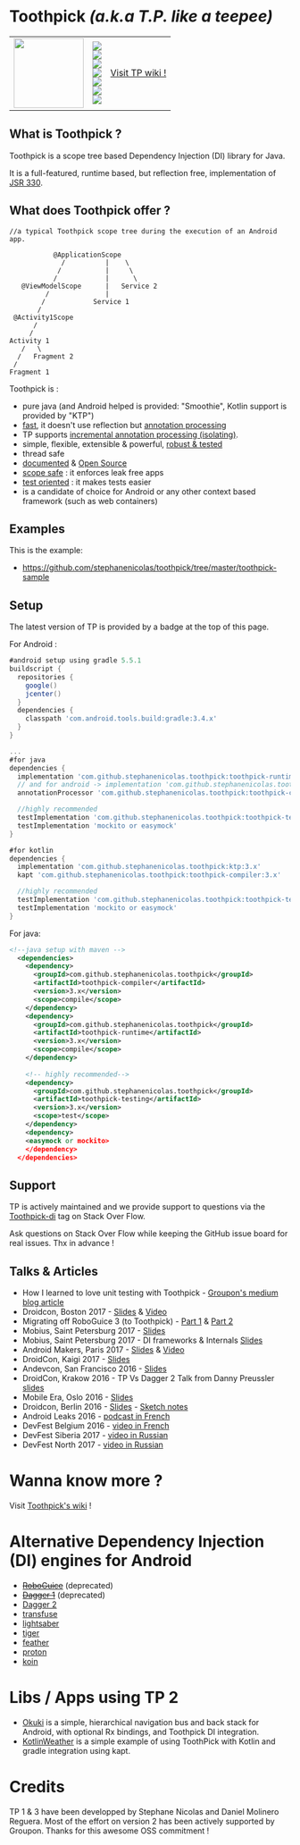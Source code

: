 # Toothpick  *(a.k.a T.P. like a teepee)*

<table style="border:0px">
  <tr  style="border:0px">
    <td width="125" style="border:0px">
      <img src="https://raw.github.com/stephanenicolas/toothpick/master/assets/logo.jpg" width="125px" /> 
    </td>
    <td  style="border:0px">
      <a alt="Build Status" href="https://travis-ci.org/stephanenicolas/toothpick">
      <img src="https://travis-ci.org/stephanenicolas/toothpick.svg?branch=master"/></a>
      <br/>
      <a alt="Coverage Status" href="https://coveralls.io/github/stephanenicolas/toothpick?branch=master">
      <img src="https://coveralls.io/repos/github/stephanenicolas/toothpick/badge.svg?branch=master"/></a>
      <br/>
      <a alt="License" href="https://raw.githubusercontent.com/stephanenicolas/toothpick/master/LICENSE">
      <img src="http://img.shields.io/:license-apache-blue.svg"/></a>
      <br/>
      <a alt="Maven Central" href="http://search.maven.org/#search|gav|1|g:'com.github.stephanenicolas.toothpick'%20AND%20a:'toothpick'">
      <img src="https://img.shields.io/maven-central/v/com.github.stephanenicolas.toothpick/toothpick.svg?style=flat"/></a>
      <br/>
      <a alt="Android Dev Weekly" href="http://androidweekly.net/issues/issue-207">
      <img src="https://img.shields.io/badge/Android%20Weekly-%23207-brightgreen.svg"/></a>
      <br/>
      <a alt="Android Arsenal" href="http://android-arsenal.com/details/1/3646">
      <img src="https://img.shields.io/badge/Android%20Arsenal-Toothpick-brightgreen.svg?style=flat"/></a>
      <br/>
      <a alt="Incap: isolating" href="https://github.com/gradle/gradle/blob/master/subprojects/docs/src/docs/userguide/java_plugin.adoc#isolating-annotation-processors">
      <img src="https://img.shields.io/badge/incap-isolating-4AC31D?style=flat"/></a>
    </td>
    <td>
      <a href="https://github.com/stephanenicolas/toothpick/wiki">
      Visit TP wiki !
      </a>
    </td>
  </tr>
</table>

## What is Toothpick ?
 
Toothpick is a scope tree based Dependency Injection (DI) library for Java.

It is a full-featured, runtime based, but reflection free, implementation of [JSR 330](https://github.com/stephanenicolas/toothpick/wiki/Relation-to-JSR-330).

## What does Toothpick offer ?

```
//a typical Toothpick scope tree during the execution of an Android app.

           @ApplicationScope 
             /          |    \  
            /           |     \
           /            |      \
   @ViewModelScope      |   Service 2
         /              | 
        /            Service 1  
       /            
 @Activity1Scope
      /
     /
Activity 1
   /   \
  /   Fragment 2
 /
Fragment 1
```

Toothpick is :
* pure java (and Android helped is provided: "Smoothie", Kotlin support is provided by "KTP")
* [fast](https://github.com/stephanenicolas/toothpick/wiki/FAQ#how-does-toothpick-perform-compared-to-dagger-2-), it doesn't use reflection but [annotation processing](https://github.com/stephanenicolas/toothpick/wiki/Factories-and-Member-Injectors)
* TP supports [incremental annotation processing (isolating)](https://github.com/gradle/gradle/blob/master/subprojects/docs/src/docs/userguide/java_plugin.adoc#isolating-annotation-processors).
* simple, flexible, extensible & powerful, [robust & tested](https://coveralls.io/github/stephanenicolas/toothpick?branch=master)
* thread safe
* [documented](https://github.com/stephanenicolas/toothpick/wiki) & [Open Source](https://raw.githubusercontent.com/stephanenicolas/toothpick/master/LICENSE)
* [scope safe](https://github.com/stephanenicolas/toothpick/wiki/Scope-Resolution) : it enforces leak free apps
* [test oriented](https://github.com/stephanenicolas/toothpick/blob/master/toothpick-sample/src/test/java/toothpick/sample/SimpleEntryPointTestWithRules.java) : it makes tests easier
* is a candidate of choice for Android or any other context based framework (such as web containers)

## Examples

This is the example:
* https://github.com/stephanenicolas/toothpick/tree/master/toothpick-sample

## Setup

The latest version of TP is provided by a badge at the top of this page.

For Android : 
```groovy
#android setup using gradle 5.5.1
buildscript {
  repositories {
    google()
    jcenter()
  }
  dependencies {
    classpath 'com.android.tools.build:gradle:3.4.x'
  }
}

...
#for java
dependencies {
  implementation 'com.github.stephanenicolas.toothpick:toothpick-runtime:3.x'
  // and for android -> implementation 'com.github.stephanenicolas.toothpick:smoothie-androidx:3.x'
  annotationProcessor 'com.github.stephanenicolas.toothpick:toothpick-compiler:3.x'

  //highly recommended
  testImplementation 'com.github.stephanenicolas.toothpick:toothpick-testing-junit5:3.x'
  testImplementation 'mockito or easymock'
}

#for kotlin
dependencies {
  implementation 'com.github.stephanenicolas.toothpick:ktp:3.x'
  kapt 'com.github.stephanenicolas.toothpick:toothpick-compiler:3.x'

  //highly recommended
  testImplementation 'com.github.stephanenicolas.toothpick:toothpick-testing-junit5:3.x'
  testImplementation 'mockito or easymock'
}

```

For java:
```xml
<!--java setup with maven -->
  <dependencies>
    <dependency>
      <groupId>com.github.stephanenicolas.toothpick</groupId>
      <artifactId>toothpick-compiler</artifactId>
      <version>3.x</version>
      <scope>compile</scope>
    </dependency>
    <dependency>
      <groupId>com.github.stephanenicolas.toothpick</groupId>
      <artifactId>toothpick-runtime</artifactId>
      <version>3.x</version>
      <scope>compile</scope>
    </dependency>
    
    <!-- highly recommended-->
    <dependency> 
      <groupId>com.github.stephanenicolas.toothpick</groupId>
      <artifactId>toothpick-testing</artifactId>
      <version>3.x</version>
      <scope>test</scope>
    </dependency>
    <dependency>
    <easymock or mockito>
    </dependency>
  </dependencies>
```
## Support

TP is actively maintained and we provide support to questions via the [Toothpick-di](https://stackoverflow.com/questions/tagged/toothpick-di) tag on Stack Over Flow. 

Ask questions on Stack Over Flow while keeping the GitHub issue board for real issues. Thx in advance !

## Talks & Articles

* How I learned to love unit testing with Toothpick - [Groupon's medium blog article](https://medium.com/groupon-eng/how-i-learned-to-love-unit-testing-with-toothpick-13ad305b35d)
* Droidcon, Boston 2017 - [Slides](https://speakerdeck.com/dlemures/toothpick-a-fresh-approach-to-di-including-unit-testing) & [Video](https://news.realm.io/news/droidcon-boston-daniel-molinero-toothpick-dependency-injection-android/)
* Migrating off RoboGuice 3 (to Toothpick) - [Part 1](https://medium.com/@markchristopherng/migrating-off-roboguice-3-part-1-cee0875f6620) & [Part 2](https://medium.com/@markchristopherng/migrating-off-roboguice-3-part-2-c06644d2d1ef)
* Mobius, Saint Petersburg 2017 - [Slides](https://speakerdeck.com/stephanenicolas/tp-mobile-era-2016-final-compressed)
* Mobius, Saint Petersburg 2017 - DI frameworks & Internals [Slides](https://speakerdeck.com/stephanenicolas/comparing-di-frameworks)
* Android Makers, Paris 2017 - [Slides](https://speakerdeck.com/stephanenicolas/tp-mobile-era-2016-final-compressed) & [Video](https://www.youtube.com/watch?v=rn4EAzimslw)
* DroidCon, Kaigi 2017 - [Slides](https://speakerdeck.com/stephanenicolas/tp-mobile-era-2016-final-compressed)
* Andevcon, San Francisco 2016 - [Slides](https://speakerdeck.com/stephanenicolas/tp-mobile-era-2016-final-compressed)
* DroidCon, Krakow 2016 - TP Vs Dagger 2 Talk from Danny Preussler [slides](http://www.slideshare.net/dpreussler/demystifying-dependency-injection-dagger-and-toothpick)
* Mobile Era, Oslo 2016 - [Slides](https://speakerdeck.com/stephanenicolas/tp-mobile-era-2016-final-compressed)
* Droidcon, Berlin 2016 - [Slides](https://speakerdeck.com/dlemures/toothpick-and-dependency-injection) - [Sketch notes](https://twitter.com/TeresaHolfeld/status/743026908552663041)
* Android Leaks 2016 - [podcast in French](http://androidleakspodcast.com/2016/09/25/episode-4-de-la-dague-au-cure-dent-en-passant-par-un-petit-jus/)
* DevFest Belgium 2016 - [video in French](https://www.youtube.com/watch?v=ytBmu5ciPCQ)
* DevFest Siberia 2017 - [video in Russian](https://www.youtube.com/watch?v=EOFrA-MHbjU)
* DevFest North 2017 - [video in Russian](https://www.youtube.com/watch?v=t55nFVurCHw)

# Wanna know more ?

Visit [Toothpick's wiki](https://github.com/stephanenicolas/toothpick/wiki) !

# Alternative Dependency Injection (DI) engines for Android

* ~~[RoboGuice](https://github.com/roboguice/roboguice)~~ (deprecated)
* ~~[Dagger 1](https://github.com/square/dagger)~~ (deprecated)
* [Dagger 2](https://github.com/google/dagger)
* [transfuse](http://androidtransfuse.org/)
* [lightsaber](https://github.com/MichaelRocks/lightsaber)
* [tiger](https://github.com/google/tiger)
* [feather](https://github.com/zsoltherpai/feather)
* [proton](https://github.com/hnakagawa/proton)
* [koin](https://github.com/InsertKoinIO/koin)

# Libs / Apps using TP 2

* [Okuki](https://github.com/wongcain/okuki) is a simple, hierarchical navigation bus and back stack for Android, with optional Rx bindings, and Toothpick DI integration.
* [KotlinWeather](https://github.com/ekamp/KotlinWeather) is a simple example of using ToothPick with Kotlin and gradle integration using kapt.

# Credits

TP 1 & 3 have been developped by Stephane Nicolas and Daniel Molinero Reguera.
Most of the effort on version 2 has been actively supported by Groupon. Thanks for this awesome OSS commitment !

